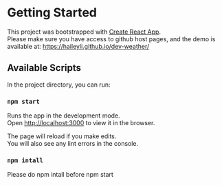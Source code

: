 # Getting Started

This project was bootstrapped with [Create React App](https://github.com/facebook/create-react-app).\
Please make sure you have access to github host pages, and the demo is available at: https://haileyli.github.io/dev-weather/

## Available Scripts

In the project directory, you can run:

### `npm start`

Runs the app in the development mode.\
Open [http://localhost:3000](http://localhost:3000) to view it in the browser.

The page will reload if you make edits.\
You will also see any lint errors in the console.
 

### `npm intall`

Please do npm intall before npm start

